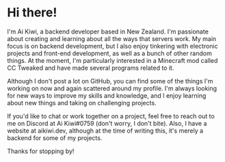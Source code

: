 # Hi there! 
I'm Ai Kiwi, a backend developer based in New Zealand. I'm passionate about creating and learning about all the ways that servers work. My main focus is on backend development, but I also enjoy tinkering with electronic projects and front-end development, as well as a bunch of other random things. At the moment, I'm particularly interested in a Minecraft mod called CC Tweaked and have made several programs related to it.

Although I don't post a lot on GitHub, you can find some of the things I'm working on now and again scattered around my profile. I'm always looking for new ways to improve my skills and knowledge, and I enjoy learning about new things and taking on challenging projects.

If you'd like to chat or work together on a project, feel free to reach out to me on Discord at Ai Kiwi#0759 (don't worry, I don't bite). Also, I have a website at aikiwi.dev, although at the time of writing this, it's merely a backend for some of my projects.

Thanks for stopping by!
